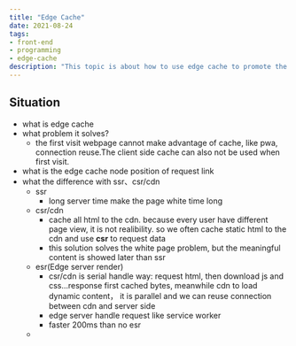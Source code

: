 ```yaml
---
title: "Edge Cache"
date: 2021-08-24
tags:
- front-end
- programming
- edge-cache
description: "This topic is about how to use edge cache to promote the app or website's performance."
---
```


## Situation 
+ what is edge cache
+ what problem it solves?
  + the first visit webpage cannot make advantage of cache, like pwa, connection reuse.The client side cache can also not be used when first visit.
+ what is the edge cache node position of request link
+ what the difference with ssr、csr/cdn
  + ssr
    + long server time make the page white time long
  + csr/cdn
    + cache all html to the cdn. because every user have different page view, it is not realibility. so we often cache static html to the cdn and use **csr** to request data
    + this solution solves the white page problem, but the meaningful content is showed later than ssr
  + esr(Edge server  render)
    + csr/cdn is serial handle way: request html, then download js and css...response first cached bytes, meanwhile cdn to load dynamic content， it is parallel and we can reuse connection between cdn and server side
    + edge server handle request like service worker
    + faster 200ms than no esr
  + 



